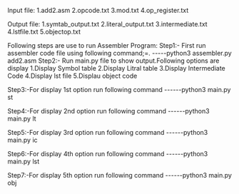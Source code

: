 Input file:
 1.add2.asm
 2.opcode.txt
 3.mod.txt
 4.op_register.txt

Output file:
1.symtab_output.txt
2.literal_output.txt
3.intermediate.txt
4.lstfile.txt
5.objectop.txt

Following steps are use to run Assembler Program:
Step1:-
      First run assembler code file using following command;=.
      -----python3 assembler.py add2.asm
Step2:-
      Run main.py file to show output.Following options are display
      1.Display Symbol table
      2.Display Litral table
      3.Display Intermediate Code
      4.Display lst file
      5.Displau object code

Step3:-For display 1st option run following command
      ------python3 main.py st

Step4:-For display 2nd option run following command
      ------python3 main.py lt
      
Step5:-For display 3rd option run following command
      ------python3 main.py ic

Step6:-For display 4th option run following command
      ------python3 main.py lst

Step7:-For display 5th option run following command
      ------python3 main.py obj
 
 
 
